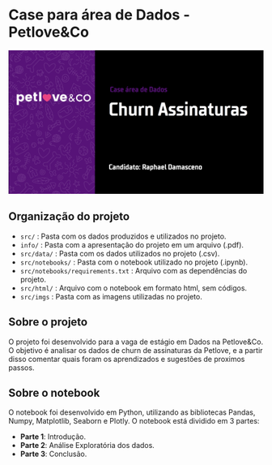 # Case para área de Dados - Petlove&Co
![png](./src/imgs/capa.png)
## Organização do projeto
    
- `src/` : Pasta com os dados produzidos e utilizados no projeto.
- `info/` : Pasta com a apresentação do projeto em um arquivo (.pdf).
- `src/data/` : Pasta com os dados utilizados no projeto (.csv).
- `src/notebooks/` : Pasta com o notebook utilizado no projeto (.ipynb).
- `src/notebooks/requirements.txt` : Arquivo com as dependências do projeto.
- `src/html/` : Arquivo com o notebook em formato html, sem códigos.
- `src/imgs` : Pasta com as imagens utilizadas no projeto.

## Sobre o projeto

O projeto foi desenvolvido para a vaga de estágio em Dados na Petlove&Co. O objetivo é analisar os dados de churn de assinaturas da Petlove, e a partir disso comentar quais foram os aprendizados e sugestões de proximos passos.

## Sobre o notebook

O notebook foi desenvolvido em Python, utilizando as bibliotecas Pandas, Numpy, Matplotlib, Seaborn e Plotly. O notebook está dividido em 3 partes:

- **Parte 1**: Introdução.
- **Parte 2**: Análise Exploratória dos dados.
- **Parte 3**: Conclusão.

